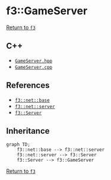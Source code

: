 # f3::GameServer

[Return to `f3`](/docs/f3.md)

## C++

- [`GameServer.hpp`](/c++/include/GameServer.hpp)
- [`GameServer.cpp`](/c++/source/GameServer.cpp)

## References

- [`f3::net::base`](/docs/net/base.md)
- [`f3::net::server`](/docs/net/server.md)
- [`f3::Server`](/docs/f3/Server.md)

## Inheritance

```mermaid
graph TD;
    f3::net::base --> f3::net::server
    f3::net::server --> f3::Server
    f3::Server --> f3::GameServer
```

[Return to `f3`](/docs/f3.md)